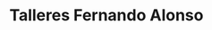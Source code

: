 ---
title: "Talleres Fernando Alonso"
url: /castrillo-de-la-vega/talleres-fernando-alonso/
shop: Allgemein
---